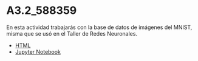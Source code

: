 # A3.2_588359

En esta actividad trabajarás con la base de datos de imágenes del MNIST, misma que se usó en
el Taller de Redes Neuronales.

- [HTML](./A3_2_588359.html)
- [Jupyter Notebook](./A3_2_588359.html)

